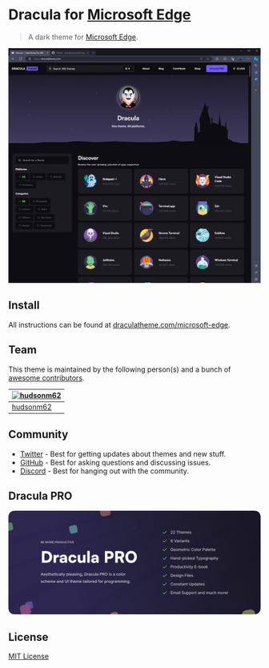 # Dracula for [Microsoft Edge]

> A dark theme for [Microsoft Edge].

![Screenshot](./screenshot.png)

## Install

All instructions can be found at [draculatheme.com/microsoft-edge](https://draculatheme.com/microsoft-edge).

## Team

This theme is maintained by the following person(s) and a bunch of [awesome contributors](https://github.com/dracula/microsoft-edge/graphs/contributors).

| [![hudsonm62](https://github.com/hudsonm62.png?size=100)](https://github.com/hudsonm62) |
| --------------------------------------------------------------------------------------- |
| [hudsonm62](https://github.com/hudsonm62)                                               |

## Community

- [Twitter](https://twitter.com/draculatheme) - Best for getting updates about themes and new stuff.
- [GitHub](https://github.com/dracula/dracula-theme/discussions) - Best for asking questions and discussing issues.
- [Discord](https://draculatheme.com/discord-invite) - Best for hanging out with the community.

## Dracula PRO

[![Dracula PRO](./.github/dracula-pro.png)](https://draculatheme.com/pro)

## License

[MIT License](./LICENSE)

[Microsoft Edge]: https://www.microsoft.com/en-us/edge
